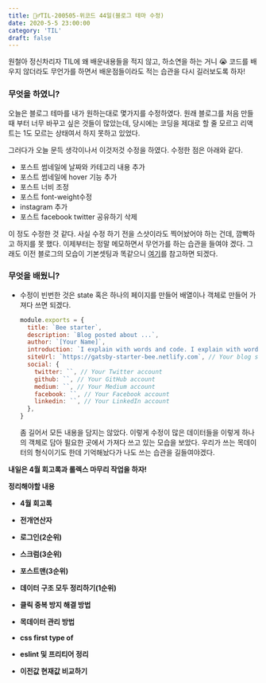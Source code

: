```yaml
---
title: 🏃‍♂️TIL-200505-위코드 44일(블로그 테마 수정)
date: 2020-5-5 23:00:00
category: 'TIL'
draft: false
---
```




원철아 정신차리자 TIL에 왜 배운내용들을 적지 않고, 하소연을 하는 거니 😭 코드를 배우지 않더라도 무언가를 하면서 배운점들이라도 적는 습관을 다시 길러보도록 하자!

### 무엇을 하였니?

오늘은 블로그 테마를 내가 원하는대로 몇가지를 수정하였다. 원래 블로그를 처음 만들 때 부터 너무 바꾸고 싶은 것들이 많았는데, 당시에는 코딩을 제대로 할 줄 모르고 리액트는 1도 모르는 상태여서 하지 못하고 있었다.

그러다가 오늘 문득 생각이나서 이것저것 수정을 하였다. 수정한 점은 아래와 같다.

- 포스트 썸네일에 날짜와 카테고리 내용 추가
- 포스트 썸네일에 hover 기능 추가
- 포스트 너비 조정
- 포스트 font-weight수정
- instagram 추가
- 포스트 facebook twitter 공유하기 삭제

이 정도 수정한 것 같다. 사실 수정 하기 전을 스샷이라도 찍어놨어야 하는 건데, 깜빡하고 하지를 못 했다. 이제부터는 정말 메모하면서 무언가를 하는 습관을 들여야 겠다. 그래도 이전 블로그의 모습이 기본셋팅과 똑같으니 [여기](https://jbee.io/)를 참고하면 되겠다.



### 무엇을 배웠니?

- 수정이 빈번한 것은 state 혹은 하나의 페이지를 만들어 배열이나 객체로 만들어 가져다 쓰면 되겠다.

  ```jsx
  module.exports = {
    title: `Bee starter`,
    description: `Blog posted about ...`,
    author: `[Your Name]`,
    introduction: `I explain with words and code. I explain with words and code. I explain with words and code.`,
    siteUrl: `https://gatsby-starter-bee.netlify.com`, // Your blog site url
    social: {
      twitter: ``, // Your Twitter account
      github: ``, // Your GitHub account
      medium: ``, // Your Medium account
      facebook: ``, // Your Facebook account
      linkedin: ``, // Your LinkedIn account
    },
  }
  ```

  좀 길어서 모든 내용을 담지는 않았다. 이렇게 수정이 많은 데이터들을 이렇게 하나의 객체로 담아 필요한 곳에서 가져다 쓰고 있는 모습을 보았다. 우리가 쓰는 목데이터의 형식이기도 한데 기억해놨다가 나도 쓰는 습관을 길들여야겠다.



**내일은 4월 회고록과 롤렉스 마무리 작업을 하자!**

**정리해야할 내용**

- **4월 회고록**

- **전개연산자**
- **로그인(2순위)**
- **스크럼(3순위)**
- **포스트맨(3순위)**
- **데이터 구조 모두 정리하기(1순위)**
- **클릭 중복 방지 해결 방법**
- **목데이터 관리 방법**
- **css first type of**
- **eslint 및 프리티어 정리**
- **이전값 현재값 비교하기**
